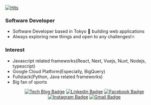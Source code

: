 [![Hits](https://hits.seeyoufarm.com/api/count/incr/badge.svg?url=https%3A%2F%2Fgithub.com%2Fjgam&count_bg=%2379C83D&title_bg=%23555555&icon=&icon_color=%23E7E7E7&title=hits&edge_flat=false)](https://hits.seeyoufarm.com)

### Software Developer
- Software Developer based in Tokyo :tokyo_tower: building web applications
- Always exploring new things and open to any challenges!:fire:

### Interest
- Javascript related frameworks(React, Next, Vuejs, Nuxt, Nodejs, typescript)
- Google Cloud Platform(Especially, BigQuery)
- Fullstack(Python, Java related frameworks)
- Big fan of sports

<div align=center>

[![Tech Blog Badge](http://img.shields.io/badge/-Tech%20blog-black?style=flat-square&logo=github&link=https://zzsza.github.io/)]() 
[![Linkedin Badge](https://img.shields.io/badge/-LinkedIn-blue?style=flat-square&logo=Linkedin&logoColor=white&link=https://www.linkedin.com/in/seong-yun-byeon-8183a8113/)](https://www.linkedin.com/in/jeonghan-jimmy-gam-67726b127/) 
[![Facebook Badge](https://img.shields.io/badge/-Facebook-1877f2?style=flat-square&logo=facebook&logoColor=white&link=https://www.facebook.com/zzsza)](https://www.facebook.com/jgam1333) 
[![Instagram Badge](https://img.shields.io/badge/-Instagram-dd2a7b?style=flat-square&logo=instagram&logoColor=white&link=https://www.instagram.com/data.scientist/)](https://www.instagram.com/jgam__/) 
[![Gmail Badge](https://img.shields.io/badge/-Gmail-d14836?style=flat-square&logo=Gmail&logoColor=white&link=mailto:snugyun01@gmail.com)](mailto:jgam@alumni.nd.edu)
</div>
